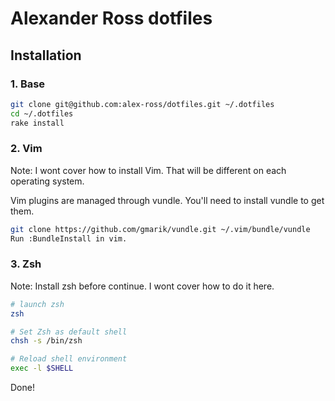 # Alexander Ross dotfiles

## Installation

### 1. Base
```bash
git clone git@github.com:alex-ross/dotfiles.git ~/.dotfiles
cd ~/.dotfiles
rake install
```

### 2. Vim
Note: I wont cover how to install Vim. That will be different on each operating
system.

Vim plugins are managed through vundle. You'll need to install vundle to get
them.

```bash
git clone https://github.com/gmarik/vundle.git ~/.vim/bundle/vundle
Run :BundleInstall in vim.
```

### 3. Zsh
Note: Install zsh before continue. I wont cover how to do it here.

```bash
# launch zsh
zsh

# Set Zsh as default shell
chsh -s /bin/zsh

# Reload shell environment
exec -l $SHELL
```

Done!
